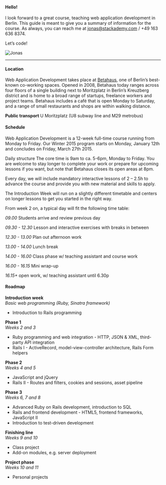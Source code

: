 #### Hello!
I look forward to a great course, teaching web application development in Berlin.
This guide is meant to give you a summary of information for the course. As always, you can reach me at jonas@stackademy.com / +49 163 636 8374.

Let’s code!

![Jonas](//stackademy.com/imgur/jsignt.png)


----

#### Location
Web Application Development takes place at [Betahaus](http://betahaus.com/berlin), one of Berlin’s best-known co-working spaces. Opened in 2008, Betahaus today ranges across four floors of a single building next to Moritzplatz in Berlin’s Kreuzberg district and is home to a broad range of startups, freelance workers and project teams. Betahaus includes a café that is open Monday to Saturday, and a range of small restaurants and shops are within walking distance.

**Public transport**
U Moritzplatz (U8 subway line and M29 metrobus)


#### Schedule
Web Application Development is a 12-week full-time course running from Monday to Friday. Our Winter 2015 program starts on Monday, January 12th and concludes on Friday, March 27th 2015.

Daily structure
The core time is 9am to ca. 5-6pm, Monday to Friday. You are welcome to stay longer to complete your work or prepare for upcoming lessons if you want, but note that Betahaus closes its open areas at 8pm.

Every day, we will include mandatory interactive lessons of 2 – 2.5h to advance the course and provide you with new material and skills to apply. 

The Introduction Week will run on a slightly different timetable and centers on longer lessons to get you started in the right way.

From week 2 on, a typical day will fit the following time table:

*09.00* 
Students arrive and review previous day

*09.30 - 12.30*
Lesson and interactive exercises with breaks in between

*12.30 - 13.00*
Plan out afternoon work

*13.00 - 14.00*
Lunch break

*14.00 - 16.00*
Class phase w/ teaching assistant and course work

*16.00 - 16.15*
Mini wrap-up

*16.15+*
open work, w/ teaching assistant until 6.30p


#### Roadmap

**Introduction week**  
*Basic web programming (Ruby, Sinatra framework)*

- Introduction to Rails programming

**Phase 1**  
*Weeks 2 and 3*

- Ruby programming and web integration - HTTP, JSON & XML, third-party API integration  
- Rails I - ActiveRecord, model-view-controller architecture, Rails Form helpers  


**Phase 2**  
*Weeks 4 and 5*

- JavaScript and jQuery
- Rails II - Routes and filters, cookies and sessions, asset pipeline  
  

**Phase 3**  
*Weeks 6, 7 and 8*  

- Advanced Ruby on Rails development, introduction to SQL  
- Rails and frontend development - HTML5, frontend frameworks, JavaScript II  
- Introduction to test-driven development
  

**Finishing line**  
*Weeks 9 and 10*  

- Class project  
- Add-on modules, e.g. server deployment  
  

**Project phase**  
*Weeks 10 and 11*  

- Personal projects  


